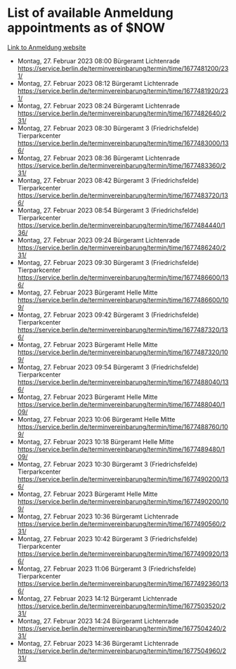 # List of available Anmeldung appointments as of $NOW
[Link to Anmeldung website](https://service.berlin.de/terminvereinbarung/termin/tag.php?termin=1&anliegen[]=120686&dienstleisterlist=122210,122217,327316,122219,327312,122227,327314,122231,327346,122243,327348,122254,122252,329742,122260,329745,122262,329748,122271,327278,122273,327274,122277,327276,330436,122280,327294,122282,327290,122284,327292,122291,327270,122285,327266,122286,327264,122296,327268,150230,329760,122297,327286,122294,327284,122312,329763,122314,329775,122304,327330,122311,327334,122309,327332,317869,122281,327352,122279,329772,122283,122276,327324,122274,327326,122267,329766,122246,327318,122251,327320,122257,327322,122208,327298,122226,327300&herkunft=http%3A%2F%2Fservice.berlin.de%2Fdienstleistung%2F120686%2F)
- Montag, 27. Februar 2023 08:00 Bürgeramt Lichtenrade https://service.berlin.de/terminvereinbarung/termin/time/1677481200/231/
- Montag, 27. Februar 2023 08:12 Bürgeramt Lichtenrade https://service.berlin.de/terminvereinbarung/termin/time/1677481920/231/
- Montag, 27. Februar 2023 08:24 Bürgeramt Lichtenrade https://service.berlin.de/terminvereinbarung/termin/time/1677482640/231/
- Montag, 27. Februar 2023 08:30 Bürgeramt 3 (Friedrichsfelde) Tierparkcenter https://service.berlin.de/terminvereinbarung/termin/time/1677483000/136/
- Montag, 27. Februar 2023 08:36 Bürgeramt Lichtenrade https://service.berlin.de/terminvereinbarung/termin/time/1677483360/231/
- Montag, 27. Februar 2023 08:42 Bürgeramt 3 (Friedrichsfelde) Tierparkcenter https://service.berlin.de/terminvereinbarung/termin/time/1677483720/136/
- Montag, 27. Februar 2023 08:54 Bürgeramt 3 (Friedrichsfelde) Tierparkcenter https://service.berlin.de/terminvereinbarung/termin/time/1677484440/136/
- Montag, 27. Februar 2023 09:24 Bürgeramt Lichtenrade https://service.berlin.de/terminvereinbarung/termin/time/1677486240/231/
- Montag, 27. Februar 2023 09:30 Bürgeramt 3 (Friedrichsfelde) Tierparkcenter https://service.berlin.de/terminvereinbarung/termin/time/1677486600/136/
- Montag, 27. Februar 2023  Bürgeramt Helle Mitte https://service.berlin.de/terminvereinbarung/termin/time/1677486600/109/
- Montag, 27. Februar 2023 09:42 Bürgeramt 3 (Friedrichsfelde) Tierparkcenter https://service.berlin.de/terminvereinbarung/termin/time/1677487320/136/
- Montag, 27. Februar 2023  Bürgeramt Helle Mitte https://service.berlin.de/terminvereinbarung/termin/time/1677487320/109/
- Montag, 27. Februar 2023 09:54 Bürgeramt 3 (Friedrichsfelde) Tierparkcenter https://service.berlin.de/terminvereinbarung/termin/time/1677488040/136/
- Montag, 27. Februar 2023  Bürgeramt Helle Mitte https://service.berlin.de/terminvereinbarung/termin/time/1677488040/109/
- Montag, 27. Februar 2023 10:06 Bürgeramt Helle Mitte https://service.berlin.de/terminvereinbarung/termin/time/1677488760/109/
- Montag, 27. Februar 2023 10:18 Bürgeramt Helle Mitte https://service.berlin.de/terminvereinbarung/termin/time/1677489480/109/
- Montag, 27. Februar 2023 10:30 Bürgeramt 3 (Friedrichsfelde) Tierparkcenter https://service.berlin.de/terminvereinbarung/termin/time/1677490200/136/
- Montag, 27. Februar 2023  Bürgeramt Helle Mitte https://service.berlin.de/terminvereinbarung/termin/time/1677490200/109/
- Montag, 27. Februar 2023 10:36 Bürgeramt Lichtenrade https://service.berlin.de/terminvereinbarung/termin/time/1677490560/231/
- Montag, 27. Februar 2023 10:42 Bürgeramt 3 (Friedrichsfelde) Tierparkcenter https://service.berlin.de/terminvereinbarung/termin/time/1677490920/136/
- Montag, 27. Februar 2023 11:06 Bürgeramt 3 (Friedrichsfelde) Tierparkcenter https://service.berlin.de/terminvereinbarung/termin/time/1677492360/136/
- Montag, 27. Februar 2023 14:12 Bürgeramt Lichtenrade https://service.berlin.de/terminvereinbarung/termin/time/1677503520/231/
- Montag, 27. Februar 2023 14:24 Bürgeramt Lichtenrade https://service.berlin.de/terminvereinbarung/termin/time/1677504240/231/
- Montag, 27. Februar 2023 14:36 Bürgeramt Lichtenrade https://service.berlin.de/terminvereinbarung/termin/time/1677504960/231/
